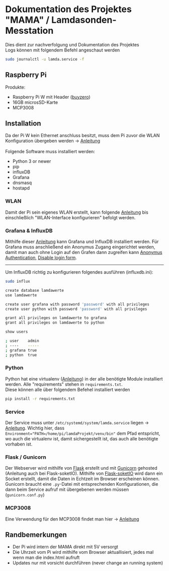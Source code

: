 # Dokumentation des Projektes "MAMA" / Lamdasonden-Messtation
Dies dient zur nachverfolgung und Dokumentation des Projektes<br>
Logs können mit folgendem Befehl angeschaut werden
```bash
sudo journalctl -u lamda.service -f
```

## Raspberry Pi
Produkte:
- Raspberry Pi W mit Header ([buyzero](https://buyzero.de/products/raspberry-pi-zero-wh-mit-bestucktem-header))
- 16GB microsSD-Karte
- MCP3008

## Installation
Da der Pi W kein Ethernet anschluss besitzt, muss dem Pi zuvor die WLAN Konfiguration übergeben werden -> [Anleitung](https://www.dahlen.org/2017/10/raspberry-pi-zero-w-headless-setup/) <br>
<br>
Folgende Software muss installiert werden:
- Python 3 or newer
- pip
- influxDB
- Grafana
- dnsmasq 
- hostapd

### WLAN
Damit der Pi sein eigenes WLAN erstellt, kann folgende [Anleitung](https://www.elektronik-kompendium.de/sites/raspberry-pi/2002171.htm) bis einschließlich "WLAN-Interface konfigurieren" befolgt werden.

### Grafana & InfluxDB
Mithilfe dieser [Anleitung](https://simonhearne.com/2020/pi-influx-grafana/) kann Grafana und InfluxDB installiert werden. Für Grafana muss anschließend ein Anonymus Zugang eingerichtet werden, damit man auch ohne Login auf den Grafen dann zugreifen kann [Anonymus Authentication](https://grafana.com/docs/grafana/latest/auth/overview/#anonymous-authentication), [Disable login form](https://grafana.com/docs/grafana/latest/auth/overview/#automatic-oauth-login). <br>
<hr>
Um InfluxDB richtig zu konfigurieren folgendes ausführen (influxdb.ini):

```bash
sudo influx

create database lamdawerte
use lamdawerte

create user grafana with password 'password' with all privileges
create user python with password 'password' with all privileges

grant all privileges on lamdawerte to grafana
grant all privileges on lamdawerte to python

show users

; user    admin
; ----    -----
; grafana true
; python  true
```

### Python
Python hat eine virtualenv ([Anleitung](https://bodo-schoenfeld.de/eine-virtuelle-umgebung-fuer-python-erstellen/)) in der alle benötigte Module installiert werden. Alle "requirements" stehen in `requirements.txt`. <br>
Diese können alle über folgendem Befehel installiert werden 
```bash
pip install -r requirements.txt
```

### Service
Der Service muss unter `/etc/systemd/system/lamda.service` liegen -> [Anleitung](https://www.raspberrypi.org/documentation/linux/usage/systemd.md). Wichtig hier, dass `Environment="PATH=/home/pi/lamdaProjekt/venv/bin"` dem Pfad entspricht, wo auch die virtualenv ist, damit sichergestellt ist, das auch alle benötigte vorhaben ist.

### Flask / Gunicorn
Der Webserver wird mithilfe von [Flask](https://flask.palletsprojects.com/en/1.1.x/) erstellt und mit [Gunicorn](https://docs.gunicorn.org/en/stable/run.html) gehosted (Anleitung auch bei Flask-soketIO). Mithilfe von [Flask-soketIO](https://flask.palletsprojects.com/en/1.1.x/api/#blueprint-objects) wird dann ein Socket erstellt, damit die Daten in Echtzeit im Browser erscheinen können. Gunicorn braucht eine `.py`-Datei mit entsprechenden Konfigurationen, die dann beim Service aufruf mit übergebenen werden müssen (`gunicorn.conf.py`)

### MCP3008
Eine Verwendung für den MCP3008 findet man hier -> [Anleitung](https://tutorials-raspberrypi.de/raspberry-pi-mcp3008-analoge-signale-auslesen/)

## Randbemerkungen
- Der Pi wird intern der MAMA direkt mit 5V versorgt
- Die Uhrzeit vom Pi wird mithilfe vom Browser aktuallisiert, jedes mal wenn man die index.html aufruft
- Updates nur mit vorsicht durchführen (never change an running system)